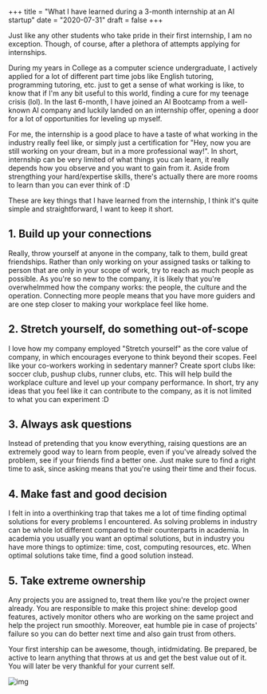 +++
title = "What I have learned during a 3-month internship at an AI startup"
date = "2020-07-31"
draft = false
+++

Just like any other students who take pride in their first internship, I am no exception. Though, of course, after a plethora of attempts applying for internships.

During my years in College as a computer science undergraduate, I actively applied for a lot of different part time jobs like English tutoring, programming tutoring, etc. just to get a sense of what working is like, to know that if I'm any bit useful to this world, finding a cure for my teenage crisis (lol). In the last 6-month, I have joined an AI Bootcamp from a well-known AI company and luckily landed on an internship offer, opening a door for a lot of opportunities for leveling up myself. 

For me, the internship is a good place to have a taste of what working in the industry really feel like, or simply just a certification for "Hey, now you are still working on your dream, but in a more professional way!". In short, internship can be very limited of what things you can learn, it really depends how you observe and you want to gain from it. Aside from strengthing your hard/expertise skills, there's actually there are more rooms to learn than you can ever think of :D 

These are key things that I have learned from the internship, I think it's quite simple and straightforward, I want to keep it short. 

## 1. Build up your connections
Really, throw yourself at anyone in the company, talk to them, build great friendships. Rather than only working on your assigned tasks or talking to person that are only in your scope of work, try to reach as much people as possible. As you're so new to the company, it is likely that you're overwhelmmed how the company works: the people, the culture and the operation. Connecting more people means that you have more guiders and are one step closer to making your workplace feel like home.

## 2. Stretch yourself, do something out-of-scope
I love how my company employed "Stretch yourself" as the core value of company, in which encourages everyone to think beyond their scopes. Feel like your co-workers working in sedentary manner? Create sport clubs like: soccer club, pushup clubs, runner clubs, etc. This will help build the workplace culture and level up your company performance. In short, try any ideas that you feel like it can contribute to the company, as it is not limited to what you can experiment :D

## 3. Always ask questions
Instead of pretending that you know everything, raising questions are an extremely good way to learn from people, even if you've already solved the problem, see if your friends find a better one. Just make sure to find a right time to ask, since asking means that you're using their time and their focus.


## 4. Make fast and good decision 
I felt in into a overthinking trap that takes me a lot of time finding optimal solutions for every problems I encountered. As solving problems in industry can be whole lot different compared to their counterparts in academia. In academia you usually you want an optimal solutions, but in industry you have more things to optimize: time, cost, computing resources, etc. When optimal solutions take time, find a good solution instead.


## 5. Take extreme ownership 
Any projects you are assigned to, treat them like you're the project owner already. You are responsible to make this project shine: develop good features, actively monitor others who are working on the same project and help the project run smoothly. Moreover, eat humble pie in case of projects' failure so you can do better next time and also gain trust from others. 

Your first intership can be awesome, though, intidmidating. Be prepared, be active to learn anything that throws at us and get the best value out of it. You will later be very thankful for your current self.



![img](/static/cinnamon-grad.jpg)
